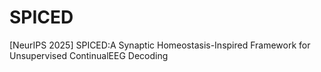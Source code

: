 # SPICED
[NeurIPS 2025] SPICED:A Synaptic Homeostasis-Inspired Framework for Unsupervised ContinualEEG Decoding
